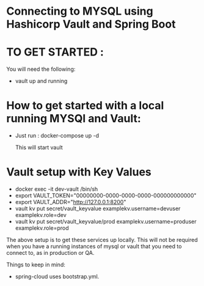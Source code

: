 # Connecting to MYSQL using Hashicorp Vault and Spring Boot

# TO GET STARTED :
You will need the following:

* vault up and running

# How to get started with a local running MYSQl and Vault:

- Just run :
    docker-compose up -d
    
    This will start vault
    
   
# Vault setup with Key Values

* docker exec -it dev-vault /bin/sh
* export VAULT_TOKEN="00000000-0000-0000-0000-000000000000"
* export VAULT_ADDR="http://127.0.0.1:8200"
* vault kv put secret/vault_keyvalue examplekv.username=devuser examplekv.role=dev
* vault kv put secret/vault_keyvalue/prod examplekv.username=produser examplekv.role=prod



The above setup is to get these services up locally. This will not be required when you have a running instances of mysql or vault that you need to connect to, as in production or QA. 

Things to keep in mind:
* spring-cloud uses bootstrap.yml.

  
   
    